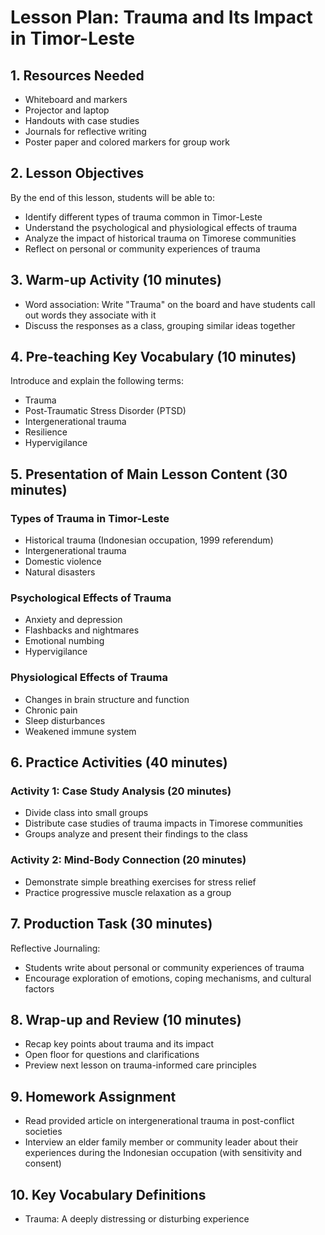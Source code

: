 # Lesson Plan: Trauma and Its Impact in Timor-Leste

## 1. Resources Needed

- Whiteboard and markers
- Projector and laptop
- Handouts with case studies
- Journals for reflective writing
- Poster paper and colored markers for group work

## 2. Lesson Objectives

By the end of this lesson, students will be able to:
- Identify different types of trauma common in Timor-Leste
- Understand the psychological and physiological effects of trauma
- Analyze the impact of historical trauma on Timorese communities
- Reflect on personal or community experiences of trauma

## 3. Warm-up Activity (10 minutes)

- Word association: Write "Trauma" on the board and have students call out words they associate with it
- Discuss the responses as a class, grouping similar ideas together

## 4. Pre-teaching Key Vocabulary (10 minutes)

Introduce and explain the following terms:
- Trauma
- Post-Traumatic Stress Disorder (PTSD)
- Intergenerational trauma
- Resilience
- Hypervigilance

## 5. Presentation of Main Lesson Content (30 minutes)

### Types of Trauma in Timor-Leste
- Historical trauma (Indonesian occupation, 1999 referendum)
- Intergenerational trauma
- Domestic violence
- Natural disasters

### Psychological Effects of Trauma
- Anxiety and depression
- Flashbacks and nightmares
- Emotional numbing
- Hypervigilance

### Physiological Effects of Trauma
- Changes in brain structure and function
- Chronic pain
- Sleep disturbances
- Weakened immune system

## 6. Practice Activities (40 minutes)

### Activity 1: Case Study Analysis (20 minutes)
- Divide class into small groups
- Distribute case studies of trauma impacts in Timorese communities
- Groups analyze and present their findings to the class

### Activity 2: Mind-Body Connection (20 minutes)
- Demonstrate simple breathing exercises for stress relief
- Practice progressive muscle relaxation as a group

## 7. Production Task (30 minutes)

Reflective Journaling:
- Students write about personal or community experiences of trauma
- Encourage exploration of emotions, coping mechanisms, and cultural factors

## 8. Wrap-up and Review (10 minutes)

- Recap key points about trauma and its impact
- Open floor for questions and clarifications
- Preview next lesson on trauma-informed care principles

## 9. Homework Assignment

- Read provided article on intergenerational trauma in post-conflict societies
- Interview an elder family member or community leader about their experiences during the Indonesian occupation (with sensitivity and consent)

## 10. Key Vocabulary Definitions

- Trauma: A deeply distressing or disturbing experience